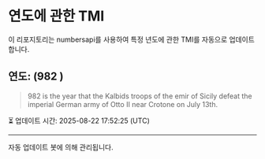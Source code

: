 
# 연도에 관한 TMI

이 리포지토리는 numbersapi를 사용하여 특정 년도에 관한 TMI를 자동으로 업데이트합니다.

## 연도: (982 )
> 982 is the year that the Kalbids troops of the emir of Sicily defeat the imperial German army of Otto II near Crotone on July 13th.

⏳ 업데이트 시간: 2025-08-22 17:52:25 (UTC)

---
자동 업데이트 봇에 의해 관리됩니다.
